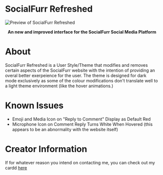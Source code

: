

# SocialFurr Refreshed
![Preview of SocialFurr Refreshed](https://github.com/ThatOneUnoriginal/SocialFurr-Refreshed/assets/70731807/8d898305-3ffb-45e2-8787-cc55aa6b86c5)
<b><p align="center">An new and improved interface for the SocialFurr Social Media Platform</p></b>

# About
SocialFurr Refreshed is a User Style/Theme that modifies and removes certain aspects of the SocialFurr website with the intention of providing an overal better exerpeience for the user. The theme is designed for dark mode exclusively as some of the colour modifications don't translate well to a light theme environment (like the hover animations.)

# Known Issues
* Emoji and Media Icon on "Reply to Comment" Display as Default Red
* Microphone Icon on Comment Reply Turns White When Hovered (this appears to be an abnormality with the website itself)

# Creator Information
If for whatever reason you intend on contacting me, you can check out my cardd [here](https://thatoneunoriginal.carrd.co)

